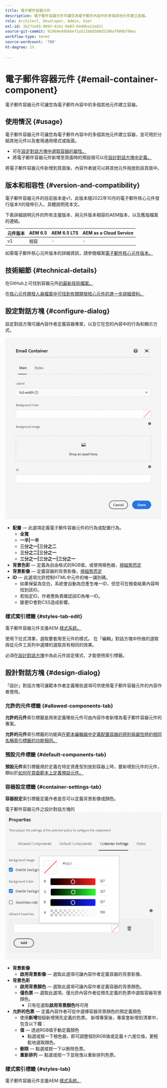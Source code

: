 ```yaml
---
title: 電子郵件容器元件
description: 電子郵件容器元件可讓您為電子郵件內容中的多個其他元件建立容器。
role: Architect, Developer, Admin, User
exl-id: 3b271e95-0093-4cb1-bb83-8446ba12a821
source-git-commit: 91969e4956bef1a511b8d588d5290a7999bf86ec
workflow-type: tm+mt
source-wordcount: '780'
ht-degree: 1%

---
```



# 電子郵件容器元件 {#email-container-component}

電子郵件容器元件可讓您為電子郵件內容中的多個其他元件建立容器。

## 使用情況 {#usage}

電子郵件容器元件可讓您為電子郵件內容中的多個其他元件建立容器，並可用於分組其他元件以及套用通用樣式或版面。

* 可在[設定對話方塊中選取容器的屬性。](#configure-dialog)
* 將電子郵件容器元件新增至頁面時的預設值可以在[設計對話方塊中定義。](#design-dialog)

將電子郵件容器元件新增到頁面後，內容作者就可以將其他元件拖放到該頁面中。

## 版本和相容性 {#version-and-compatibility}

電子郵件容器元件的目前版本是v1，此版本隨2022年10月的電子郵件核心元件發行版本X的發佈引入，具體說明見本文。

下表詳細說明元件的所有支援版本、與元件版本相容的AEM版本，以及舊版檔案的連結。

| 元件版本 | AEM 6.5 | AEM 6.5 LTS | AEM as a Cloud Service  |
|---|---|---|---|
| v1 | 相容 | - | - |

如需電子郵件核心元件版本的詳細資訊，請參閱檔案[電子郵件核心元件版本。](/help/email/versions.md)

## 技術細節 {#technical-details}

在GitHub上可找到容器元件[的最新技術檔案。](https://adobe.com/go/aem_cmp_tech_email_container_v1)

在[核心元件開發人員檔案中可找到有關開發核心元件的進一步詳細資料。](/help/developing/overview.md)

## 設定對話方塊 {#configure-dialog}

設定對話方塊可讓內容作者定義容器專案，以及它在您的內容中的行為和顯示方式。

![電子郵件容器元件的[編輯]對話方塊](/help/email/assets/email-container-configure.png)

* **配置** — 此選項定義電子郵件容器元件的行為或配置行為。
   * **全寬**
   * **一半|一半**
   * **三分之一|三分之二**
   * **三分之二|三分之一**
   * **三分之一|三分之一|三分之一**
* **背景色彩** — 定義為自由格式的RGB值，或使用檢色器，[視組態而定](#container-settings-tab)
* **背景影像** — 定義容器的背景影像，[視組態而定](#container-settings-tab)
* **ID** — 此選項允許控制HTML中元件的唯一識別碼。
   * 如果保留為空白，系統會自動為您產生唯一ID，但您可在檢查結果內容時找到該ID。
   * 若指定ID，作者應負責確認該ID為唯一ID。
   * 變更ID會對CSS造成影響。

### 樣式索引標籤 {#styles-tab-edit}

電子郵件容器元件支援AEM [樣式系統。](/help/get-started/authoring.md#component-styling)

使用下拉式清單，選取要套用至元件的樣式。 在「編輯」對話方塊中所做的選取與從元件工具列中選擇的選取具有相同的效果。

必須在[設計對話方塊](#design-dialog)中為此元件設定樣式，才能使用索引標籤。

## 設計對話方塊 {#design-dialog}

「設計」對話方塊可讓範本作者定義哪些選項可供使用電子郵件容器元件的內容作者使用。

### 允許的元件標籤 {#allowed-components-tab}

**允許的元件**&#x200B;索引標籤是用來定義哪些元件可由內容作者新增為電子郵件容器元件的專案。

**允許的元件**&#x200B;索引標籤的功能與[在範本編輯器中定義配置容器的原則與屬性時的相同名稱索引標籤的功能相同。](https://experienceleague.adobe.com/docs/experience-manager-cloud-service/sites/authoring/features/templates.html)

### 預設元件標籤 {#default-components-tab}

**預設元件**&#x200B;索引標籤用於定義在特定資產型別放到容器上時，要新增到元件的元件，類似於[如何在頁面範本上定義預設元件。](https://experienceleague.adobe.com/docs/experience-manager-cloud-service/sites/authoring/features/templates.html)

### 容器設定標籤 {#container-settings-tab}

**容器設定**&#x200B;索引標籤定義作者是否可以定義背景影像或顏色。

電子郵件容器元件之設計對話方塊的![容器設定標籤](/help/email/assets/email-container-design-container-settings.png)

* **背景影像**
   * **啟用背景影像** — 選取此選項可讓內容作者定義容器的背景影像。
* **背景色彩**
   * **啟用背景顏色** — 選取此選項可讓內容作者定義容器的背景顏色。
   * **僅色票** — 選取此選項，僅允許內容作者從預先定義的色票中選取容器背景顏色。
      * 只有在選取&#x200B;**啟用背景顏色**&#x200B;時可用
* **允許的色票** — 定義內容作者可從中選擇容器背景顏色的預定義顏色
   * 使用&#x200B;**新增**&#x200B;按鈕新增預先定義的色票。 新增專案後，專案會新增到清單中，包含以下欄：
   * **值** — 透過RGB值手動定義顏色
      * 點選或按一下檢色器，即可調整個別RGB值或定義十六進位值，更輕鬆地選取顏色。
   * **刪除** — 點選或按一下以刪除色票。
   * **重新排列** — 點選或按一下並拖曳以重新排列色票。

### 樣式索引標籤 {#styles-tab}

電子郵件容器元件支援AEM [樣式系統。](/help/get-started/authoring.md#component-styling)
